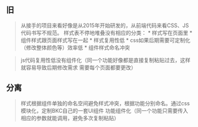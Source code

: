 ## 旧

>  从接手的项目来看好像是从2015年开始研发的，从前端代码来看CSS、JS代码书写不规范。
样式表不停地堆叠没有相应的分类：
    * 样式写在页面里
    * 组件样式跟页面样式写在一起
    * 样式复用性低
    * css如果后期需要可定制化（修改整体颜色等）效率低 
    * 组件样式命名冲突

> js代码复用性低没有组件化（同一个功能好像都是直接复制粘贴过去，这样就容易导致后期修改需求 需要每个页面都要更改）


## 分离
> 样式根据组件单独的命名空间避免样式冲突，根据功能分别命名。通过css模块化，定制BKC自己的一套UI组件
功能组件化（同一个功能只需要传入相应的参数就能调用，避免多次复制粘贴）


